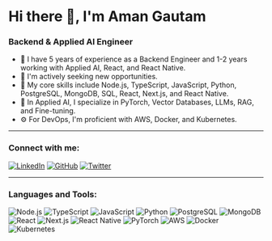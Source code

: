 # Hi there 👋, I'm Aman Gautam

### Backend & Applied AI Engineer

- 💼 I have 5 years of experience as a Backend Engineer and 1-2 years working with Applied AI, React, and React Native.
- 🚀 I'm actively seeking new opportunities.
- 🌱 My core skills include Node.js, TypeScript, JavaScript, Python, PostgreSQL, MongoDB, SQL, React, Next.js, and React Native.
- 🤖 In Applied AI, I specialize in PyTorch, Vector Databases, LLMs, RAG, and Fine-tuning.
- ⚙️ For DevOps, I'm proficient with AWS, Docker, and Kubernetes.

---

### Connect with me:

[![LinkedIn](https://img.shields.io/badge/LinkedIn-0077B5?style=for-the-badge&logo=linkedin&logoColor=white)](https://www.linkedin.com/in/gautamaman30)
[![GitHub](https://img.shields.io/badge/GitHub-100000?style=for-the-badge&logo=github&logoColor=white)](https://github.com/conmecto)
[![Twitter](https://img.shields.io/badge/Twitter-1DA1F2?style=for-the-badge&logo=twitter&logoColor=white)](https://twitter.com/amangautam_)

---

### Languages and Tools:

<img src="https://img.shields.io/badge/Node.js-339933?style=for-the-badge&logo=node.js&logoColor=white" alt="Node.js" />
<img src="https://img.shields.io/badge/TypeScript-3178C6?style=for-the-badge&logo=typescript&logoColor=white" alt="TypeScript" />
<img src="https://img.shields.io/badge/JavaScript-F7DF1E?style=for-the-badge&logo=javascript&logoColor=black" alt="JavaScript" />
<img src="https://img.shields.io/badge/Python-3776AB?style=for-the-badge&logo=python&logoColor=white" alt="Python" />
<img src="https://img.shields.io/badge/PostgreSQL-316192?style=for-the-badge&logo=postgresql&logoColor=white" alt="PostgreSQL" />
<img src="https://img.shields.io/badge/MongoDB-47A248?style=for-the-badge&logo=mongodb&logoColor=white" alt="MongoDB" />
<img src="https://img.shields.io/badge/React-20232A?style=for-the-badge&logo=react&logoColor=61DAFB" alt="React" />
<img src="https://img.shields.io/badge/Next.js-000000?style=for-the-badge&logo=next.js&logoColor=white" alt="Next.js" />
<img src="https://img.shields.io/badge/React_Native-61DAFB?style=for-the-badge&logo=react-native&logoColor=white" alt="React Native" />
<img src="https://img.shields.io/badge/PyTorch-EE4C2C?style=for-the-badge&logo=pytorch&logoColor=white" alt="PyTorch" />
<img src="https://img.shields.io/badge/Amazon_AWS-232F3E?style=for-the-badge&logo=amazon-aws&logoColor=white" alt="AWS" />
<img src="https://img.shields.io/badge/Docker-2496ED?style=for-the-badge&logo=docker&logoColor=white" alt="Docker" />
<img src="https://img.io/badge/Kubernetes-326CE5?style=for-the-badge&logo=kubernetes&logoColor=white" alt="Kubernetes" />
